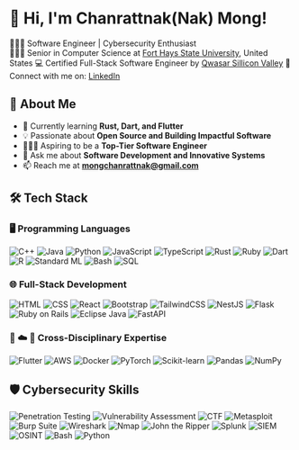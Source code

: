 
# 👋 Hi, I'm Chanrattnak(Nak) Mong!
👩🏻‍💻 Software Engineer | Cybersecurity Enthusiast  <br/>
👩🏻‍🎓 Senior in Computer Science at [Fort Hays State University](https://www.fhsu.edu/), United States
💻 Certified Full-Stack Software Engineer by [Qwasar Sillicon Valley](https://www.qwasar.io/)
🤝 Connect with me on: [LinkedIn](https://www.linkedin.com/in/mongchanrattnak/) 

## 🚀 About Me
- 🌱 Currently learning **Rust, Dart, and Flutter**
- 💡 Passionate about **Open Source and Building Impactful Software**
- 👩🏻‍💻 Aspiring to be a **Top-Tier Software Engineer**
- 💬 Ask me about **Software Development and Innovative Systems**
- 📫 Reach me at **mongchanrattnak@gmail.com**


## 🛠️ Tech Stack
<!--
![Top Langs](https://github-readme-stats.vercel.app/api/top-langs/?username=rattnak&layout=compact&theme=radical) -->

### 🖥️ Programming Languages
![C++](https://img.shields.io/badge/C%2B%2B-%2300599C.svg?style=for-the-badge&logo=c%2B%2B&logoColor=white)
![Java](https://img.shields.io/badge/Java-%23ED8B00.svg?style=for-the-badge&logo=openjdk&logoColor=white)
![Python](https://img.shields.io/badge/Python-3670A0?style=for-the-badge&logo=python&logoColor=ffdd54)
![JavaScript](https://img.shields.io/badge/JavaScript-%23323330.svg?style=for-the-badge&logo=javascript&logoColor=%23F7DF1E)
![TypeScript](https://img.shields.io/badge/TypeScript-%23007ACC.svg?style=for-the-badge&logo=typescript&logoColor=white)
![Rust](https://img.shields.io/badge/Rust-%23000000.svg?style=for-the-badge&logo=rust&logoColor=white)
![Ruby](https://img.shields.io/badge/Ruby-%23CC342D.svg?style=for-the-badge&logo=ruby&logoColor=white)
![Dart](https://img.shields.io/badge/Dart-%230175C2.svg?style=for-the-badge&logo=dart&logoColor=white)
![R](https://img.shields.io/badge/R-%23276DC3.svg?style=for-the-badge&logo=r&logoColor=white)
![Standard ML](https://img.shields.io/badge/SML-%23E44D26.svg?style=for-the-badge&logo=smllogo&logoColor=white)
![Bash](https://img.shields.io/badge/Bash-%23121011.svg?style=for-the-badge&logo=gnubash&logoColor=white)
![SQL](https://img.shields.io/badge/SQL-%230075a4.svg?style=for-the-badge&logo=sqlite&logoColor=white)

### 🌐 Full-Stack Development
![HTML](https://img.shields.io/badge/HTML-%23E34F26.svg?style=for-the-badge&logo=html5&logoColor=white)
![CSS](https://img.shields.io/badge/CSS-%231572B6.svg?style=for-the-badge&logo=css3&logoColor=white)
![React](https://img.shields.io/badge/React-%2320232a.svg?style=for-the-badge&logo=react&logoColor=%2361DAFB)
![Bootstrap](https://img.shields.io/badge/Bootstrap-%23563D7C.svg?style=for-the-badge&logo=bootstrap&logoColor=white)
![TailwindCSS](https://img.shields.io/badge/TailwindCSS-%2338B2AC.svg?style=for-the-badge&logo=tailwind-css&logoColor=white)
![NestJS](https://img.shields.io/badge/NestJS-%23E0234E.svg?style=for-the-badge&logo=nestjs&logoColor=white)
![Flask](https://img.shields.io/badge/Flask-%23000.svg?style=for-the-badge&logo=flask&logoColor=white)
![Ruby on Rails](https://img.shields.io/badge/Ruby_on_Rails-%23CC0000.svg?style=for-the-badge&logo=ruby-on-rails&logoColor=white)
![Eclipse Java](https://img.shields.io/badge/Eclipse_Java-%232C2255.svg?style=for-the-badge&logo=eclipse&logoColor=white)
![FastAPI](https://img.shields.io/badge/FastAPI-%23009E60.svg?style=for-the-badge&logo=fastapi&logoColor=white)

### 📱 ☁️ 🤖 Cross-Disciplinary Expertise
![Flutter](https://img.shields.io/badge/Flutter-%2302569B.svg?style=for-the-badge&logo=flutter&logoColor=white)
![AWS](https://img.shields.io/badge/AWS-%23FF9900.svg?style=for-the-badge&logo=amazonaws&logoColor=white)
![Docker](https://img.shields.io/badge/Docker-%230db7ed.svg?style=for-the-badge&logo=docker&logoColor=white)
![PyTorch](https://img.shields.io/badge/PyTorch-%23EE4C2C.svg?style=for-the-badge&logo=pytorch&logoColor=white)
![Scikit-learn](https://img.shields.io/badge/Scikit--learn-%23F7931E.svg?style=for-the-badge&logo=scikitlearn&logoColor=white)
![Pandas](https://img.shields.io/badge/Pandas-%23150458.svg?style=for-the-badge&logo=pandas&logoColor=white)
![NumPy](https://img.shields.io/badge/NumPy-%23013243.svg?style=for-the-badge&logo=numpy&logoColor=white)

## 🛡️ Cybersecurity Skills
![Penetration Testing](https://img.shields.io/badge/Penetration_Testing-%23F15A29.svg?style=for-the-badge&logo=penetration-testing&logoColor=white)
![Vulnerability Assessment](https://img.shields.io/badge/Vulnerability_Assessment-%23FBAF03.svg?style=for-the-badge&logo=vulnerability&logoColor=white)
![CTF](https://img.shields.io/badge/CTF-%232F73D8.svg?style=for-the-badge&logo=gamepad&logoColor=white)
![Metasploit](https://img.shields.io/badge/Metasploit-%23D43F00.svg?style=for-the-badge&logo=metasploit&logoColor=white)
![Burp Suite](https://img.shields.io/badge/Burp_Suite-%23A4C300.svg?style=for-the-badge&logo=burp-suite&logoColor=white)
![Wireshark](https://img.shields.io/badge/Wireshark-%2300A6A6.svg?style=for-the-badge&logo=wireshark&logoColor=white)
![Nmap](https://img.shields.io/badge/Nmap-%23FF6600.svg?style=for-the-badge&logo=nmap&logoColor=white)
![John the Ripper](https://img.shields.io/badge/John_the_Ripper-%23B1B4BB.svg?style=for-the-badge&logo=john-the-ripper&logoColor=white)
![Splunk](https://img.shields.io/badge/Splunk-%2300537B.svg?style=for-the-badge&logo=splunk&logoColor=white)
![SIEM](https://img.shields.io/badge/SIEM-%232F84A3.svg?style=for-the-badge&logo=siem&logoColor=white)
![OSINT](https://img.shields.io/badge/OSINT-%23A1432A.svg?style=for-the-badge&logo=searchengin&logoColor=white)
![Bash](https://img.shields.io/badge/Bash-%23F44F1D.svg?style=for-the-badge&logo=bash&logoColor=white)
![Python](https://img.shields.io/badge/Python-%234B8BBE.svg?style=for-the-badge&logo=python&logoColor=white)

<!--
### **Key Achievements**:
- 📚 **Google Cybersecurity Certification Program**, Ongoing
- 🏆 **NCAE Cyber Games 2025(West Region)**
- 🛠️ **Cybersecurity Intern** at the Ministry of Post and Telecommunications, Summer 2024
- 🧑‍💻 **EC-Council Ethical Hacking** Course, Fall 2023 -->

<!--
## 🔗 Connect With Me
 <p><img align="left" src="https://github-readme-stats.vercel.app/api/top-langs?username=rattnak&show_icons=true&locale=en&layout=compact&theme=chartreuse-dark" alt="ovi" /></p> 
<p>
  <a href="https://www.linkedin.com/in/mongchanrattnak/" target="_blank">
    <img src="https://img.shields.io/badge/LinkedIn-%230077B5.svg?style=for-the-badge&logo=linkedin&logoColor=white" alt="LinkedIn" />
  </a>
  <a href="https://www.facebook.com/rattnak.mong" target="_blank">
    <img src="https://img.shields.io/badge/Facebook-%231877F2.svg?style=for-the-badge&logo=facebook&logoColor=white" alt="Facebook" />
  </a>

## 📈 GitHub Stats
  <img width="48%" src="https://github-readme-streak-stats.herokuapp.com/?user=rattnak&theme=radical" />-->
